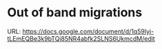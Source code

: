 # Out of band migrations

URL: https://docs.google.com/document/d/1q59lyj-tLEmEQBe3k9bTQj85NR4abfk2SLNS6UkmcdM/edit
